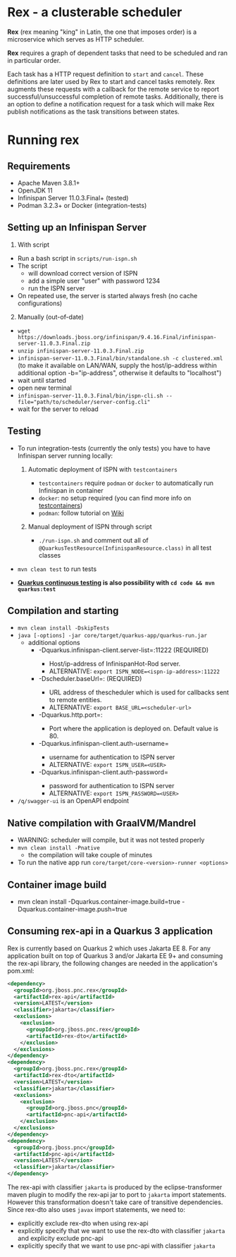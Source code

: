 # Rex - a clusterable scheduler
**Rex** (rex meaning "king" in Latin, the one that imposes order) is a microservice which serves as HTTP scheduler. 

**Rex** requires a graph of dependent tasks that need to be scheduled and ran in particular order. 

Each task has a HTTP request definition to `start` and `cancel`. These definitions are later used by Rex to start and 
cancel tasks remotely. Rex augments these requests with a callback for the remote service to report 
successful/unsuccessful completion of remote tasks. Additionally, there is an option to define a notification request 
for a task which will make Rex publish notifications as the task transitions between states.


# Running rex

## Requirements
- Apache Maven 3.8.1+
- OpenJDK 11
- Infinispan Server 11.0.3.Final+ (tested)
- Podman 3.2.3+ or Docker (integration-tests)

## Setting up an Infinispan Server
1. With script
- Run a bash script in `scripts/run-ispn.sh`
- The script 
  - will download correct version of ISPN
  - add a simple user "user" with password 1234 
  - run the ISPN server
- On repeated use, the server is started always fresh (no cache configurations) 
2. Manually (out-of-date)
- `wget https://downloads.jboss.org/infinispan/9.4.16.Final/infinispan-server-11.0.3.Final.zip`
- `unzip infinispan-server-11.0.3.Final.zip`
- `infinispan-server-11.0.3.Final/bin/standalone.sh -c clustered.xml` 
      (to make it available on LAN/WAN, supply the host/ip-address within additional option -b="ip-address", 
      otherwise it defaults to "localhost")
- wait until started
- open new terminal
- `infinispan-server-11.0.3.Final/bin/ispn-cli.sh --file="path/to/scheduler/server-config.cli"`
- wait for the server to reload

## Testing
- To run integration-tests (currently the only tests) you have to have Infinispan server running locally:
  1. Automatic deployment of ISPN with `testcontainers`
     - `testcontainers` require `podman` or `docker` to automatically run Infinispan in container
     - `docker`: no setup required (you can find more info on
     [testcontainers](https://www.testcontainers.org/supported_docker_environment/))
     - `podman`: follow tutorial on [Wiki](https://github.com/project-ncl/rex/wiki/Podman-set-up)

  2. Manual deployment of ISPN through script 
     - `./run-ispn.sh` and comment out all of `@QuarkusTestResource(InfinispanResource.class)` in all test classes

- `mvn clean test` to run tests
- **[Quarkus continuous testing](https://quarkus.io/guides/continuous-testing) is also possibility with `cd code && mvn quarkus:test`**

## Compilation and starting
- `mvn clean install -DskipTests`
- `java [-options] -jar core/target/quarkus-app/quarkus-run.jar`
    * additional options
       * -Dquarkus.infinispan-client.server-list=<ispn-ip-address>:11222 (REQUIRED) 
         * Host/ip-address of InfinispanHot-Rod server.
         * ALTERNATIVE: `export ISPN_NODE=<ispn-ip-address>:11222`
       * -Dscheduler.baseUrl=<scheduler-url>: (REQUIRED)
         * URL address of thescheduler which is used for callbacks sent to remote entities.
         * ALTERNATIVE: `export BASE_URL=<scheduler-url>`
       * -Dquarkus.http.port=<port>:
         * Port where the application is deployed on. Default value is 80.
       * -Dquarkus.infinispan-client.auth-username=<USER>
         * username for authentication to ISPN server
         * ALTERNATIVE: `export ISPN_USER=<USER>`
       * -Dquarkus.infinispan-client.auth-password=<PASSWORD>
         * password for authentication to ISPN server
         * ALTERNATIVE: `export ISPN_PASSWORD=<USER>`
- `/q/swagger-ui` is an OpenAPI endpoint

## Native compilation with GraalVM/Mandrel
- WARNING: scheduler will compile, but it was not tested properly
- `mvn clean install -Pnative` 
  - the compilation will take couple of minutes
- To run the native app run `core/target/core-<version>-runner <options>`

## Container image build
- mvn clean install -Dquarkus.container-image.build=true -Dquarkus.container-image.push=true

## Consuming rex-api in a Quarkus 3 application
Rex is currently based on Quarkus 2 which uses Jakarta EE 8. For any
application built on top of Quarkus 3 and/or Jakarta EE 9+ and consuming the
rex-api library, the following changes are needed in the application's pom.xml:

```xml
<dependency>
  <groupId>org.jboss.pnc.rex</groupId>
  <artifactId>rex-api</artifactId>
  <version>LATEST</version>
  <classifier>jakarta</classifier>
  <exclusions>
    <exclusion>
      <groupId>org.jboss.pnc.rex</groupId>
      <artifactId>rex-dto</artifactId>
    </exclusion>
  </exclusions>
</dependency>
<dependency>
  <groupId>org.jboss.pnc.rex</groupId>
  <artifactId>rex-dto</artifactId>
  <version>LATEST</version>
  <classifier>jakarta</classifier>
  <exclusions>
    <exclusion>
      <groupId>org.jboss.pnc</groupId>
      <artifactId>pnc-api</artifactId>
    </exclusion>
  </exclusions>
</dependency>
<dependency>
  <groupId>org.jboss.pnc</groupId>
  <artifactId>pnc-api</artifactId>
  <version>LATEST</version>
  <classifier>jakarta</classifier>
</dependency>
```
The rex-api with classifier `jakarta` is produced by the eclipse-transformer
maven plugin to modify the rex-api jar to port to `jakarta` import statements.
However this transformation doesn't take care of transitive dependencies. Since rex-dto also uses `javax` import statements, we need to:
- explicitly exclude rex-dto when using rex-api
- explicitly specify that we want to use the rex-dto with classifier `jakarta` and explicity exclude pnc-api
- explicitly specify that we want to use pnc-api with classifier `jakarta`
